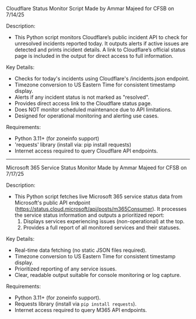 Cloudflare Status Monitor Script
Made by Ammar Majeed for CFSB on 7/14/25

Description:
  - This Python script monitors Cloudflare’s public incident API to check for unresolved incidents reported today. It outputs alerts if active issues are detected and prints incident details. A link to Cloudflare’s official status page is included in the output for direct access to full information.

Key Details:
  - Checks for today's incidents using Cloudflare's /incidents.json endpoint.
  - Timezone conversion to US Eastern Time for consistent timestamp display.
  - Alerts if any incident status is not marked as "resolved".
  - Provides direct access link to the Cloudflare status page.
  - Does NOT monitor scheduled maintenance due to API limitations.
  - Designed for operational monitoring and alerting use cases.

Requirements:
  - Python 3.11+ (for zoneinfo support)
  - 'requests' library (install via: pip install requests)
  - Internet access required to query Cloudflare API endpoints.
------------------------------------------------------------------------------------------------------------------------------------------------------------------------------------------------------------------
Microsoft 365 Service Status Monitor
Made by Ammar Majeed for CFSB on 7/17/25

Description:
  - This Python script fetches live Microsoft 365 service status data from Microsoft's public API endpoint (https://status.cloud.microsoft/api/posts/m365Consumer). It processes the service status information and outputs a prioritized report:
       1. Displays services experiencing issues (non-operational) at the top.
       2. Provides a full report of all monitored services and their statuses.

Key Details:
  - Real-time data fetching (no static JSON files required).
  - Timezone conversion to US Eastern Time for consistent timestamp display.
  - Prioritized reporting of any service issues.
  - Clear, readable output suitable for console monitoring or log capture.

Requirements:
  - Python 3.11+ (for zoneinfo support).
  - Requests library (install via `pip install requests`).
  - Internet access required to query M365 API endpoints.
